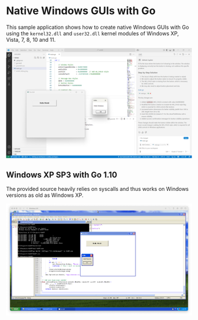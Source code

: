 # Native Windows GUIs with Go

This sample application shows how to create native Windows GUIs with Go using the `kernel32.dll` and `user32.dll` kernel modules of Windows XP, Vista, 7, 8, 10 and 11.

![Native Windows GUI with Go on Windows 11](doc/screenshot.png)

## Windows XP SP3 with Go 1.10

The provided source heavily relies on syscalls and thus works on Windows versions as old as Windows XP.

![Native Windows GUI with Go on Windows XP SP3](doc/screenshot-xp.png)

